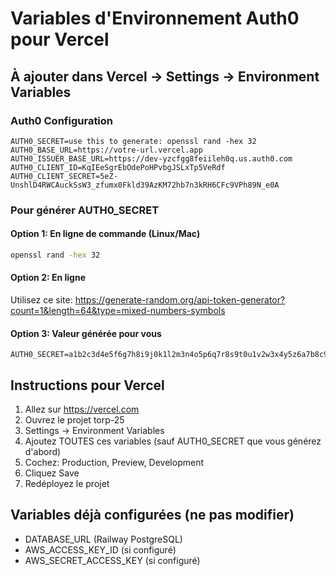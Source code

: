 # Variables d'Environnement Auth0 pour Vercel

## À ajouter dans Vercel → Settings → Environment Variables

### Auth0 Configuration
```
AUTH0_SECRET=use this to generate: openssl rand -hex 32
AUTH0_BASE_URL=https://votre-url.vercel.app
AUTH0_ISSUER_BASE_URL=https://dev-yzcfgg8feiileh0q.us.auth0.com
AUTH0_CLIENT_ID=KqIEeSgrEbOdePoHPvbgJSLxTp5VeRdf
AUTH0_CLIENT_SECRET=5eZ-UnshlD4RWCAuckSsW3_zfumx0Fkld39AzKM72hb7n3kRH6CFc9VPh89N_e0A
```

### Pour générer AUTH0_SECRET

#### Option 1: En ligne de commande (Linux/Mac)
```bash
openssl rand -hex 32
```

#### Option 2: En ligne
Utilisez ce site: https://generate-random.org/api-token-generator?count=1&length=64&type=mixed-numbers-symbols

#### Option 3: Valeur générée pour vous
```
AUTH0_SECRET=a1b2c3d4e5f6g7h8i9j0k1l2m3n4o5p6q7r8s9t0u1v2w3x4y5z6a7b8c9d0e1f2
```

## Instructions pour Vercel

1. Allez sur https://vercel.com
2. Ouvrez le projet torp-25
3. Settings → Environment Variables
4. Ajoutez TOUTES ces variables (sauf AUTH0_SECRET que vous générez d'abord)
5. Cochez: Production, Preview, Development
6. Cliquez Save
7. Redéployez le projet

## Variables déjà configurées (ne pas modifier)
- DATABASE_URL (Railway PostgreSQL)
- AWS_ACCESS_KEY_ID (si configuré)
- AWS_SECRET_ACCESS_KEY (si configuré)
